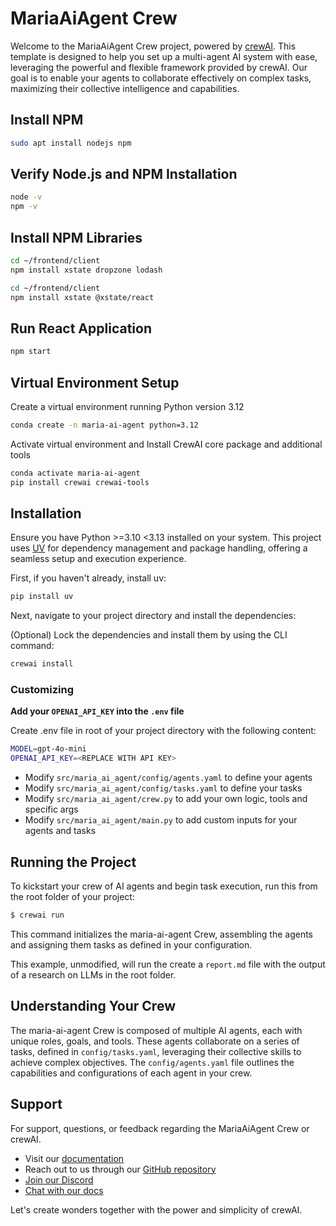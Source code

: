 # MariaAiAgent Crew

Welcome to the MariaAiAgent Crew project, powered by [crewAI](https://crewai.com). This template is designed to help you set up a multi-agent AI system with ease, leveraging the powerful and flexible framework provided by crewAI. Our goal is to enable your agents to collaborate effectively on complex tasks, maximizing their collective intelligence and capabilities.

## Install NPM 
```bash
sudo apt install nodejs npm
```

## Verify Node.js and NPM Installation
```bash
node -v
npm -v
```

## Install NPM Libraries
```bash
cd ~/frontend/client
npm install xstate dropzone lodash

cd ~/frontend/client
npm install xstate @xstate/react
```

## Run React Application
```bash
npm start
```

## Virtual Environment Setup

Create a virtual environment running Python version 3.12

```bash
conda create -n maria-ai-agent python=3.12
```

Activate virtual environment and Install CrewAI core package and additional tools

```bash
conda activate maria-ai-agent
pip install crewai crewai-tools
```

## Installation

Ensure you have Python >=3.10 <3.13 installed on your system. This project uses [UV](https://docs.astral.sh/uv/) for dependency management and package handling, offering a seamless setup and execution experience.

First, if you haven't already, install uv:

```bash
pip install uv
```

Next, navigate to your project directory and install the dependencies:

(Optional) Lock the dependencies and install them by using the CLI command:
```bash
crewai install
```

### Customizing

**Add your `OPENAI_API_KEY` into the `.env` file**

Create .env file in root of your project directory with the following content:

```bash
MODEL=gpt-4o-mini
OPENAI_API_KEY=<REPLACE WITH API KEY>
```

- Modify `src/maria_ai_agent/config/agents.yaml` to define your agents
- Modify `src/maria_ai_agent/config/tasks.yaml` to define your tasks
- Modify `src/maria_ai_agent/crew.py` to add your own logic, tools and specific args
- Modify `src/maria_ai_agent/main.py` to add custom inputs for your agents and tasks

## Running the Project

To kickstart your crew of AI agents and begin task execution, run this from the root folder of your project:

```bash
$ crewai run
```

This command initializes the maria-ai-agent Crew, assembling the agents and assigning them tasks as defined in your configuration.

This example, unmodified, will run the create a `report.md` file with the output of a research on LLMs in the root folder.

## Understanding Your Crew

The maria-ai-agent Crew is composed of multiple AI agents, each with unique roles, goals, and tools. These agents collaborate on a series of tasks, defined in `config/tasks.yaml`, leveraging their collective skills to achieve complex objectives. The `config/agents.yaml` file outlines the capabilities and configurations of each agent in your crew.

## Support

For support, questions, or feedback regarding the MariaAiAgent Crew or crewAI.
- Visit our [documentation](https://docs.crewai.com)
- Reach out to us through our [GitHub repository](https://github.com/joaomdmoura/crewai)
- [Join our Discord](https://discord.com/invite/X4JWnZnxPb)
- [Chat with our docs](https://chatg.pt/DWjSBZn)

Let's create wonders together with the power and simplicity of crewAI.
